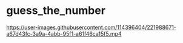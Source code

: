 # guess_the_number

https://user-images.githubusercontent.com/114396404/221988671-a67d43fc-3a9a-4abb-95f1-a61f46ca15f5.mp4

